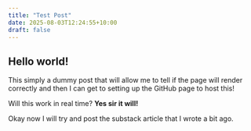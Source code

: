 ```yaml
---
title: "Test Post"
date: 2025-08-03T12:24:55+10:00
draft: false
---
```


## Hello world!

This simply a dummy post that will allow me to tell if the page will render 
correctly and then I can get to setting up the GitHub page to host this!

Will this work in real time? **Yes sir it will!**

Okay now I will try and post the substack article that I wrote a bit ago.
